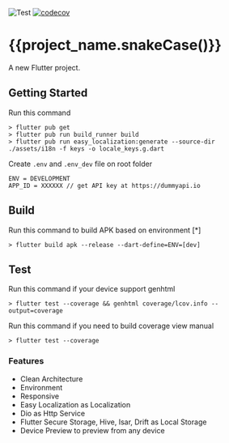 ![Test](https://github.com/masfranzhuo/{{project_name.snakeCase()}}/workflows/Test/badge.svg)
[![codecov](https://codecov.io/gh/masfranzhuo/{{project_name.snakeCase()}}/branch/main/graph/badge.svg?token=ED78PFGNFG)](https://codecov.io/gh/masfranzhuo/{{project_name.snakeCase()}})

# {{project_name.snakeCase()}}

A new Flutter project.

## Getting Started

Run this command

```
> flutter pub get
> flutter pub run build_runner build
> flutter pub run easy_localization:generate --source-dir ./assets/i18n -f keys -o locale_keys.g.dart
```

Create `.env` and `.env_dev` file on root folder
```
ENV = DEVELOPMENT
APP_ID = XXXXXX // get API key at https://dummyapi.io
```

## Build

Run this command to build APK based on environment [*]

```
> flutter build apk --release --dart-define=ENV=[dev]
```

## Test

Run this command if your device support genhtml

```
> flutter test --coverage && genhtml coverage/lcov.info --output=coverage
```

Run this command if you need to build coverage view manual
```
> flutter test --coverage
```

### Features
- Clean Architecture
- Environment
- Responsive
- Easy Localization as Localization
- Dio as Http Service
- Flutter Secure Storage, Hive, Isar, Drift as Local Storage
- Device Preview to preview from any device
